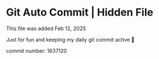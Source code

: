 # Git Auto Commit | Hidden File

This file was added Feb 12, 2025

Just for fun and keeping my daily git commit active 🤪

commit number: 1637120
